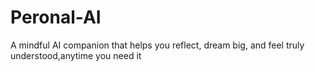 # Peronal-AI
A mindful AI companion that helps you reflect, dream big, and feel truly understood,anytime you need it
